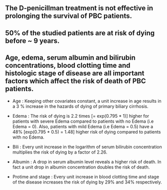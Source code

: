## The D-penicillman treatment is not effective in prolonging the survival of PBC patients. 
## 50% of the studied patients are at risk of dying before ~ 9 years.
## Age, edema, serum albumin and bilirubin concentrations, blood clotting time and histologic stage of disease are all important factors which affect the risk of death of PBC patients.
- Age : Keeping other covariates constant, a unit increase in age results in a 3 % increase in the hazards of dying of primary biliary cirrhosis.

- Edema : The risk of dying is 2.2 times [= exp(0.795 * 1)]  higher for patients with severe Edema compared to   patients with no Edema (i.e Edema = 0). Also, patients with mild Edema (i.e Edema = 0.5) have a 48% [exp(0.795 * 0.5) = 1.48] higher risk of dying compared to patients with no Edema.

- Bili : Every unit increase in the logarithm of serum bilirubin concentration multiplies the risk of dying by a factor of 2.26.

- Albumin : A drop in serum albumin level reveals a higher risk of death. In fact a unit drop in albumin concentration doubles the risk of death.

- Protime and stage : Every unit increase in blood clotting time and stage of the disease increases the risk of dying by 29% and 34% respectively.

